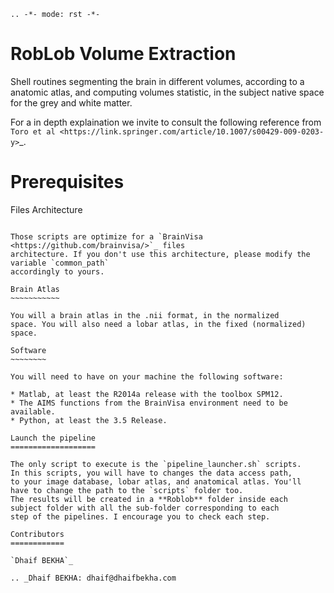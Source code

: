 	.. -*- mode: rst -*-
  
RobLob Volume Extraction
========================

Shell routines segmenting the brain in different volumes, 
according to a anatomic atlas, and computing volumes
statistic, in the subject native space for the grey
and white matter.

For a in depth explaination we invite to consult the following reference from 
`Toro et al <https://link.springer.com/article/10.1007/s00429-009-0203-y>`_.

Prerequisites
=============

Files Architecture
~~~~~~~~~~~~~~~~~~

Those scripts are optimize for a `BrainVisa <https://github.com/brainvisa/>`_ files
architecture. If you don't use this architecture, please modify the variable `common_path`
accordingly to yours.

Brain Atlas
~~~~~~~~~~~

You will a brain atlas in the .nii format, in the normalized
space. You will also need a lobar atlas, in the fixed (normalized)
space. 

Software
~~~~~~~~

You will need to have on your machine the following software:

* Matlab, at least the R2014a release with the toolbox SPM12.
* The AIMS functions from the BrainVisa environment need to be available.
* Python, at least the 3.5 Release.

Launch the pipeline
===================

The only script to execute is the `pipeline_launcher.sh` scripts. 
In this scripts, you will have to changes the data access path, 
to your image database, lobar atlas, and anatomical atlas. You'll
have to change the path to the `scripts` folder too.
The results will be created in a **Roblob** folder inside each
subject folder with all the sub-folder corresponding to each
step of the pipelines. I encourage you to check each step.

Contributors
============

`Dhaif BEKHA`_

.. _Dhaif BEKHA: dhaif@dhaifbekha.com
